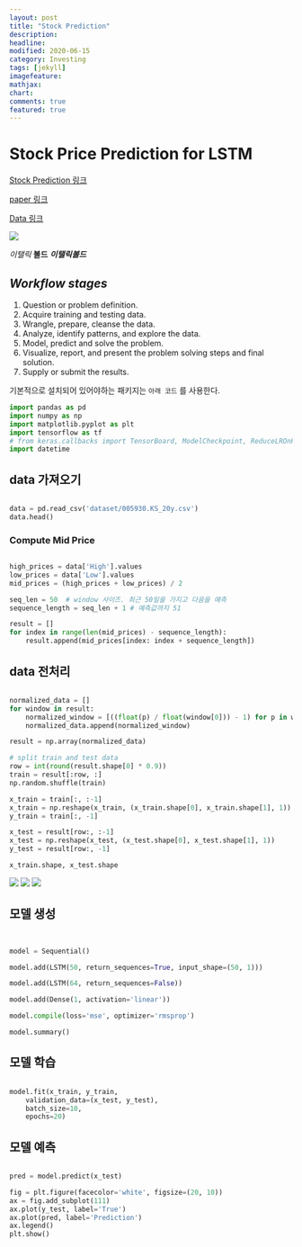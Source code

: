 ```yaml
---
layout: post
title: "Stock Prediction"
description: 
headline: 
modified: 2020-06-15
category: Investing
tags: [jekyll]
imagefeature: 
mathjax: 
chart: 
comments: true
featured: true
---
```


# Stock Price Prediction for LSTM

[Stock Prediction 링크](https://github.com/kairess/stock_crypto_price_prediction)

[paper 링크](-)

[Data 링크](https://finance.yahoo.com/quote/005930.KS/history?p=005930.KS)


<img src="{{ site.url }}/images/investing/tf.jpg">

*이탤릭* **볼드** ***이탤릭볼드***

## ***Workflow stages***
1. Question or problem definition.
2. Acquire training and testing data.
3. Wrangle, prepare, cleanse the data.
4. Analyze, identify patterns, and explore the data.
5. Model, predict and solve the problem.
6. Visualize, report, and present the problem solving steps and final solution.
7. Supply or submit the results.
 
기본적으로 설치되어 있어야하는 패키지는 `아래 코드` 를 사용한다.

~~~python
import pandas as pd
import numpy as np
import matplotlib.pyplot as plt
import tensorflow as tf
# from keras.callbacks import TensorBoard, ModelCheckpoint, ReduceLROnPlateau
import datetime
~~~

## data 가져오기

~~~python 

data = pd.read_csv('dataset/005930.KS_20y.csv')
data.head()

~~~

### Compute Mid Price

~~~python 

high_prices = data['High'].values
low_prices = data['Low'].values
mid_prices = (high_prices + low_prices) / 2

seq_len = 50  # window 사이즈. 최근 50일을 가지고 다음을 예측
sequence_length = seq_len + 1 # 예측값까지 51

result = []
for index in range(len(mid_prices) - sequence_length):
    result.append(mid_prices[index: index + sequence_length])

~~~

## data 전처리

~~~python 

normalized_data = []
for window in result:
    normalized_window = [((float(p) / float(window[0])) - 1) for p in window]  # 윈도우의 값을 
    normalized_data.append(normalized_window)

result = np.array(normalized_data)

# split train and test data
row = int(round(result.shape[0] * 0.9))
train = result[:row, :]
np.random.shuffle(train)  

x_train = train[:, :-1]
x_train = np.reshape(x_train, (x_train.shape[0], x_train.shape[1], 1))
y_train = train[:, -1]

x_test = result[row:, :-1]
x_test = np.reshape(x_test, (x_test.shape[0], x_test.shape[1], 1))
y_test = result[row:, -1]

x_train.shape, x_test.shape

~~~

<img src="{{ site.url }}/images/investing/Stock_Prediction/Screenshot_2020-06-15-21-06-26.jpg">

<img src="{{ site.url }}/images/investing/Stock_Prediction/Screenshot_2020-06-15-21-10-53.jpg">

<img src="{{ site.url }}/images/investing/Stock_Prediction/Screenshot_2020-06-15-21-11-37.jpg">


## 모델 생성

~~~python


model = Sequential()

model.add(LSTM(50, return_sequences=True, input_shape=(50, 1)))

model.add(LSTM(64, return_sequences=False))

model.add(Dense(1, activation='linear'))

model.compile(loss='mse', optimizer='rmsprop')

model.summary()

~~~

## 모델 학습
~~~python

model.fit(x_train, y_train,
    validation_data=(x_test, y_test),
    batch_size=10,
    epochs=20)

~~~

## 모델 예측
~~~python

pred = model.predict(x_test)

fig = plt.figure(facecolor='white', figsize=(20, 10))
ax = fig.add_subplot(111)
ax.plot(y_test, label='True')
ax.plot(pred, label='Prediction')
ax.legend()
plt.show()

~~~